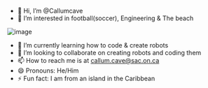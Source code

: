 - 👋 Hi, I’m @Callumcave
- 👀 I’m interested in football(soccer), Engineering & The beach

![image](https://github.com/Callumcave/Callumcave/assets/156111745/39122af9-9e7f-4d2d-8b9a-109ccb59addb)

- 🌱 I’m currently learning how to code & create robots
- 💞️ I’m looking to collaborate on creating robots and coding them
- 📫 How to reach me is at callum.cave@sac.on.ca
- 😄 Pronouns: He/Him
- ⚡ Fun fact: I am from an island in the Caribbean

<!---
Callumcave/Callumcave is a ✨ special ✨ repository because its `README.md` (this file) appears on your GitHub profile.
You can click the Preview link to take a look at your changes.
--->
